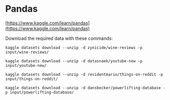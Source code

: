 # Pandas

[https://www.kaggle.com/learn/pandas](https://www.kaggle.com/learn/pandas)


Download the required data with these commands:

```
kaggle datasets download --unzip -d zynicide/wine-reviews -p input/wine-reviews/

kaggle datasets download --unzip -d datasnaek/youtube-new -p input/youtube-new/

kaggle datasets download --unzip -d residentmario/things-on-reddit -p input/things-on-reddit/ 

kaggle datasets download --unzip -d dansbecker/powerlifting-database -p input/powerlifting-database/ 
```

